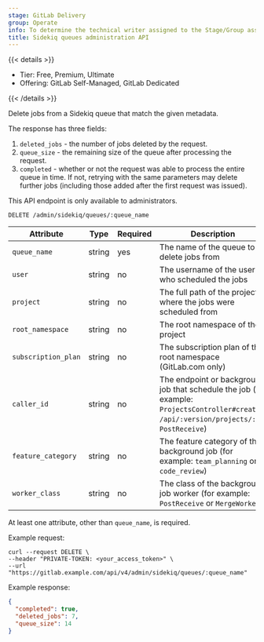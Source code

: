 ```yaml
---
stage: GitLab Delivery
group: Operate
info: To determine the technical writer assigned to the Stage/Group associated with this page, see https://handbook.gitlab.com/handbook/product/ux/technical-writing/#assignments
title: Sidekiq queues administration API
---
```


{{< details >}}

- Tier: Free, Premium, Ultimate
- Offering: GitLab Self-Managed, GitLab Dedicated

{{< /details >}}

Delete jobs from a Sidekiq queue that match the given
metadata.

The response has three fields:

1. `deleted_jobs` - the number of jobs deleted by the request.
1. `queue_size` - the remaining size of the queue after processing the
   request.
1. `completed` - whether or not the request was able to process the
   entire queue in time. If not, retrying with the same parameters may
   delete further jobs (including those added after the first request
   was issued).

This API endpoint is only available to administrators.

```plaintext
DELETE /admin/sidekiq/queues/:queue_name
```

| Attribute           | Type   | Required | Description |
|---------------------|--------|----------|-------------|
| `queue_name`        | string | yes      | The name of the queue to delete jobs from |
| `user`              | string | no       | The username of the user who scheduled the jobs |
| `project`           | string | no       | The full path of the project where the jobs were scheduled from |
| `root_namespace`    | string | no       | The root namespace of the project |
| `subscription_plan` | string | no       | The subscription plan of the root namespace (GitLab.com only) |
| `caller_id`         | string | no       | The endpoint or background job that schedule the job (for example: `ProjectsController#create`, `/api/:version/projects/:id`, `PostReceive`) |
| `feature_category`  | string | no       | The feature category of the background job (for example: `team_planning` or `code_review`) |
| `worker_class`      | string | no       | The class of the background job worker (for example: `PostReceive` or `MergeWorker`) |

At least one attribute, other than `queue_name`, is required.

Example request:

```shell
curl --request DELETE \
--header "PRIVATE-TOKEN: <your_access_token>" \
--url "https://gitlab.example.com/api/v4/admin/sidekiq/queues/:queue_name"
```

Example response:

```json
{
  "completed": true,
  "deleted_jobs": 7,
  "queue_size": 14
}
```
